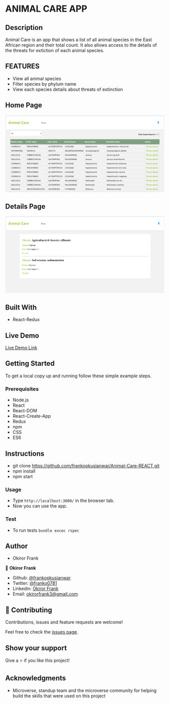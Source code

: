 # ANIMAL CARE APP

## Description

Animal Care is an app that shows a list of all animal species in the East African region and their total count. It also allows access to the details of the threats for extiction of each animal species.

## FEATURES

- View all animal species
- Filter species by phylum name
- View each species details about threats of extinction

## Home Page
![screenshot](./src/assets/screenshot.PNG)

## Details Page
![screenshot](./src/assets/details.PNG)

## Built With

- React-Redux

## Live Demo

[Live Demo Link](https://animal-care-app.herokuapp.com/)

## Getting Started

To get a local copy up and running follow these simple example steps.

### Prerequisites

- Node.js
- React
- React-DOM
- React-Create-App
- Redux
- npm
- CSS
- ES6

## Instructions

- git clone https://github.com/frankopkusianwar/Animal-Care-REACT.git
- npm install
- npm start

### Usage

- Type ```http://localhost:3000/``` in the browser tab.
- Now you can use the app.


### Test

- To run tests `bundle excec rspec`

## Author

- Okiror Frank

👤 **Okiror Frank**

- Github: [@frankopkusianwar](https://github.com/frankopkusianwar)
- Twitter: [@franko0781](https://twitter.com/franko0781)
- Linkedin: [Okiror Frank](https://linkedin.com/in/frank-okiror)
- Email: okirorfrank3@gmail.com

## 🤝 Contributing

Contributions, issues and feature requests are welcome!

Feel free to check the [issues page](issues/).

## Show your support

Give a ⭐️ if you like this project!

## Acknowledgments

- Microverse, standup team and the microverse community for helping build the skills that were used on this project
